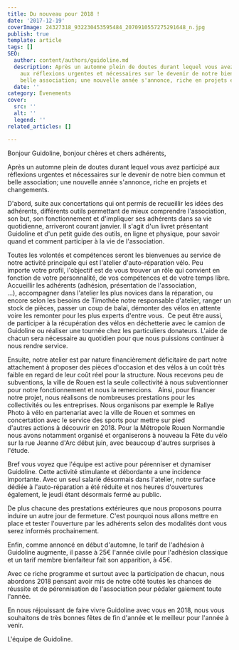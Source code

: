 ```yaml
---
title: Du nouveau pour 2018 !
date: '2017-12-19'
coverImage: 24327318_932230453595484_2070910557275291648_n.jpg
publish: true
template: article
tags: []
SEO:
  author: content/authors/guidoline.md
  description: Après un automne plein de doutes durant lequel vous avez participé
    aux réflexions urgentes et nécessaires sur le devenir de notre bien commun et
    belle association; une nouvelle année s'annonce, riche en projets et changements.
  date: ''
category: Évenements
cover:
  src: ''
  alt: ''
  legend: ''
related_articles: []

---
```

Bonjour Guidoline, bonjour chères et chers adhérents,

Après un automne plein de doutes durant lequel vous avez participé aux réflexions urgentes et nécessaires sur le devenir de notre bien commun et belle association; une nouvelle année s'annonce, riche en projets et changements.

D'abord, suite aux concertations qui ont permis de recueillir les idées des adhérents, différents outils permettant de mieux comprendre l'association, son but, son fonctionnement et d'impliquer ses adhérents dans sa vie quotidienne, arriveront courant janvier. Il s'agit d'un livret présentant Guidoline et d'un petit guide des outils, en ligne et physique, pour savoir quand et comment participer à la vie de l'association.

Toutes les volontés et compétences seront les bienvenues au service de notre activité principale qui est l'atelier d'auto-réparation vélo. Peu importe votre profil, l'objectif est de vous trouver un rôle qui convient en fonction de votre personnalité, de vos compétences et de votre temps libre. Accueillir les adhérents (adhésion, présentation de l'association, ...), accompagner dans l'atelier les plus novices dans la réparation, ou encore selon les besoins de Timothée notre responsable d'atelier, ranger un stock de pièces, passer un coup de balai, démonter des vélos en attente voire les remonter pour les plus experts d'entre vous.  Ce peut être aussi, de participer à la récupération des vélos en déchetterie avec le camion de Guidoline ou réaliser une tournée chez les particuliers donateurs. L'aide de chacun sera nécessaire au quotidien pour que nous puissions continuer à nous rendre service.

Ensuite, notre atelier est par nature financièrement déficitaire de part notre attachement à proposer des pièces d'occasion et des vélos à un coût très faible en regard de leur coût réel pour la structure. Nous recevons peu de subventions, la ville de Rouen est la seule collectivité à nous subventionner pour notre fonctionnement et nous la remercions.   Ainsi, pour financer notre projet, nous réalisons de nombreuses prestations pour les collectivités ou les entreprises. Nous organisons par exemple le Rallye Photo à vélo en partenariat avec la ville de Rouen et sommes en concertation avec le service des sports pour mettre sur pied d'autres actions à découvrir en 2018. Pour la Métropole Rouen Normandie nous avons notamment organisé et organiserons à nouveau la Fête du vélo sur la rue Jeanne d'Arc début juin, avec beaucoup d'autres surprises à l'étude.

Bref vous voyez que l'équipe est active pour pérenniser et dynamiser Guidoline. Cette activité stimulante et débordante a une incidence importante. Avec un seul salarié désormais dans l'atelier, notre surface dédiée à l'auto-réparation a été réduite et nos heures d'ouvertures également, le jeudi étant désormais fermé au public.

De plus chacune des prestations extérieures que nous proposons pourra induire un autre jour de fermeture. C'est pourquoi nous allons mettre en place et tester l'ouverture par les adhérents selon des modalités dont vous serez informés prochainement.

Enfin, comme annoncé en début d'automne, le tarif de l'adhésion à Guidoline augmente, il passe à 25€ l'année civile pour l'adhésion classique et un tarif membre bienfaiteur fait son apparition, à 45€.

Avec ce riche programme et surtout avec la participation de chacun, nous abordons 2018 pensant avoir mis de notre côté toutes les chances de réussite et de pérennisation de l'association pour pédaler gaiement toute l'année.

En nous réjouissant de faire vivre Guidoline avec vous en 2018, nous vous souhaitons de très bonnes fêtes de fin d'année et le meilleur pour l'année à venir.

L'équipe de Guidoline.